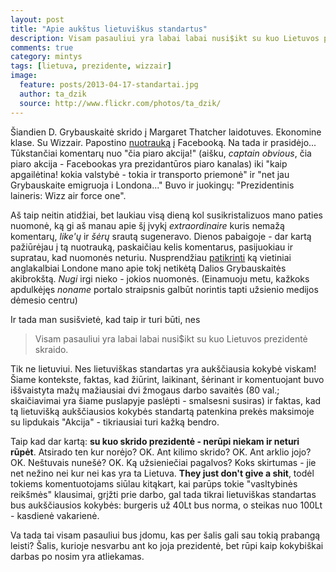 ```yaml
---
layout: post
title: "Apie aukštus lietuviškus standartus"
description: Visam pasauliui yra labai labai nusi$ikt su kuo Lietuvos prezidentė skraido.
comments: true
category: mintys
tags: [lietuva, prezidente, wizzair]
image:
  feature: posts/2013-04-17-standartai.jpg
  author: ta_dzik
  source: http://www.flickr.com/photos/ta_dzik/
---
```


Šiandien D. Grybauskaitė skrido į Margaret Thatcher
laidotuves. Ekonomine klase. Su Wizzair. Papostino
[nuotrauką](https://www.facebook.com/photo.php?fbid=10152711307895577&set=a.304442730576.326546.278767150576&type=1)
į Facebooką. Na tada ir prasidėjo... Tūkstančiai komentarų nuo "čia
piaro akcija!" (aišku, _captain obvious_, čia piaro akcija -
Facebookas yra prezidantūros piaro kanalas) iki "kaip apgailėtina!
kokia valstybė - tokia ir transporto priemonė" ir "net jau
Grybauskaite emigruoja i Londona..." Buvo ir juokingų: "Prezidentinis
laineris: Wizz air force one".

Aš taip neitin atidžiai, bet laukiau visą dieną kol susikristalizuos
mano paties nuomonė, ką gi aš manau apie šį įvykį _extraordinaire_
kuris nemažą komentarų, _like'ų_ ir _šėrų_ srautą sugeneravo. Dienos
pabaigoje - dar kartą pažiūrėjau į tą nuotrauką, paskaičiau kelis
komentarus, pasijuokiau ir supratau, kad nuomonės
neturiu. Nusprendžiau
[patikrinti](https://www.google.com/search?hl=en&gl=uk&tbm=nws&q=lithuanian+president+wizzair&oq=lithuanian+president+wizzair)
ką vietiniai anglakalbiai Londone mano apie tokį netikėtą Dalios
Grybauskaitės akibrokštą. _Nugi_ irgi nieko - jokios
nuomonės. (Einamuoju metu, kažkoks apdulkėjęs _noname_ portalo
straipsnis galbūt norintis tapti užsienio medijos dėmesio centru)

Ir tada man susišvietė, kad taip ir turi būti, nes

> Visam pasauliui yra labai labai nusi$ikt su kuo Lietuvos prezidentė
> skraido.

Tik ne lietuviui. Nes lietuviškas standartas yra aukščiausia kokybė
viskam! Šiame kontekste, faktas, kad žiūrint, laikinant, šėrinant ir
komentuojant buvo iššvaistyta mažų mažiausiai dvi žmogaus darbo
savaitės (80 val.; skaičiavimai yra šiame puslapyje paslėpti -
smalsesni susiras) ir faktas, kad tą lietuvišką aukščiausios kokybės
standartą patenkina prekės maksimoje su lipdukais "Akcija" -
tikriausiai turi kažką bendro.

<!--
Originalus įrašas sulaukė: 742 komentarų, ~7900 laikų ir ~700
šėrų. Komentaras: 3min (nes dar reikia sugalvoti, kokią nesamonę
rašyt); laikas: 15sek. (nes pelė judint reikia); šėras: 30sek. (nes
pelę judint reikia ir kažką parašyt).

(742 * 180 + 7900 * 15 + 700 * 30) = 273060 sek. => 75.85 val.

Čia tik originalus įrašas. Kiek
komentarų buvo be šėrinimo, ir kiek komentarų buvo ant pašėrintų?
-->

Taip kad dar kartą: **su kuo skrido prezidentė - nerūpi niekam ir
neturi rūpėt**. Atsirado ten kur norėjo? OK. Ant kilimo skrido?
OK. Ant arklio jojo? OK. Neštuvais nunešė? OK. Ką užsieniečiai
pagalvos? Koks skirtumas - jie net nežino nei kur nei kas yra ta
Lietuva. **They just don't give a shit**, todėl tokiems komentuotojams
siūlau kitąkart, kai parūps tokie "vasltybinės reikšmės" klausimai,
grįžti prie darbo, gal tada tikrai lietuviškas standartas bus
aukščiausios kokybės: burgeris už 40Lt bus norma, o steikas nuo 100Lt -
kasdienė vakarienė.

Va tada tai visam pasauliui bus įdomu, kas per šalis gali sau tokią
prabangą leisti? Šalis, kurioje nesvarbu ant ko joja prezidentė, bet
rūpi kaip kokybiškai darbas po nosim yra atliekamas.
